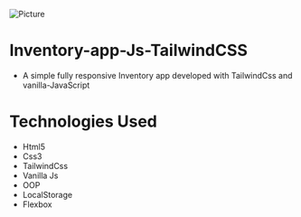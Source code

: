 ![Picture](https://i.ibb.co/J3cdmR4/Make-Inventory-Control-Your-competitive-advantage-blog-image.jpg)
# Inventory-app-Js-TailwindCSS
* A simple fully responsive Inventory app developed with TailwindCss and vanilla-JavaScript

# <a name="technologies-used"></a>Technologies Used
* Html5
* Css3
* TailwindCss
* Vanilla Js
* OOP
* LocalStorage
* Flexbox
